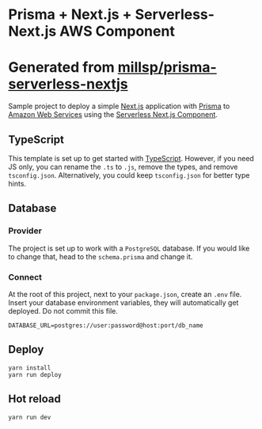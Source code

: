 # Prisma + Next.js + Serverless-Next.js AWS Component

# Generated from [millsp/prisma-serverless-nextjs](https://github.com/millsp/prisma-serverless-nextjs)

Sample project to deploy a simple [Next.js](https://nextjs.org/) application
with [Prisma](https://www.prisma.io/) to [Amazon Web
Services](https://aws.amazon.com/) using the [Serverless Next.js
Component](https://github.com/serverless-nextjs/serverless-next.js/).

## TypeScript

This template is set up to get started with
[TypeScript](https://www.typescriptlang.org/). However, if you need JS only, you
can rename the `.ts` to `.js`, remove the types, and remove `tsconfig.json`.
Alternatively, you could keep `tsconfig.json` for better type hints.

## Database

### Provider

The project is set up to work with a `PostgreSQL` database. If you would like to
change that, head to the `schema.prisma` and change it.

### Connect

At the root of this project, next to your `package.json`, create an `.env`
file. Insert your database environment variables, they will automatically get
deployed. Do not commit this file.

```
DATABASE_URL=postgres://user:password@host:port/db_name
```

## Deploy

```
yarn install
yarn run deploy
```

## Hot reload

```
yarn run dev
```

